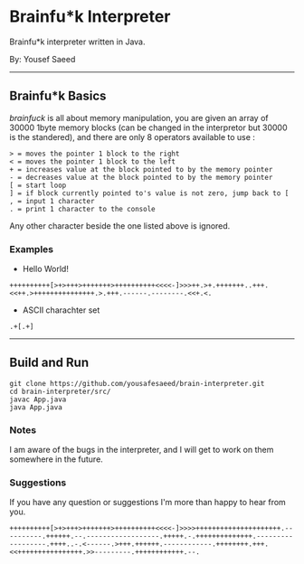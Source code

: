 # Brainfu*k Interpreter

Brainfu*k interpreter written in Java.

By: Yousef Saeed

---

## Brainfu*k Basics

*brainfuck* is all about memory manipulation, you are given an array of 30000 1byte memory blocks (can be changed in the interpretor but 30000 is the standered), and there are only 8 operators available to use :

```brainfuck
> = moves the pointer 1 block to the right
< = moves the pointer 1 block to the left
+ = increases value at the block pointed to by the memory pointer
- = decreases value at the block pointed to by the memory pointer
[ = start loop
] = if block currently pointed to's value is not zero, jump back to [
, = input 1 character
. = print 1 character to the console
```
Any other character beside the one listed above is ignored.

### Examples

* Hello World!
```brainfuck
++++++++++[>+>+++>+++++++>++++++++++<<<<-]>>>++.>+.+++++++..+++.<<++.>+++++++++++++++.>.+++.------.--------.<<+.<.
```

* ASCII charachter set
```brainfuck
.+[.+]
```

---

## Build and Run

```
git clone https://github.com/yousafesaeed/brain-interpreter.git
cd brain-interpreter/src/
javac App.java
java App.java
```

### Notes

I am aware of the bugs in the interpreter, and I will get to work on them somewhere in the future.

### Suggestions

If you have any question or suggestions I'm more than happy to hear from you.

```brainfuck
++++++++++[>+>+++>+++++++>++++++++++<<<<-]>>>>+++++++++++++++++++++.----------.++++++.--.------------------.+++++.-.++++++++++++++.------------------.++++..-.<------.>+++.++++++.------------.++++++++.+++.<<++++++++++++++++.>>---------.++++++++++++.--.
```

